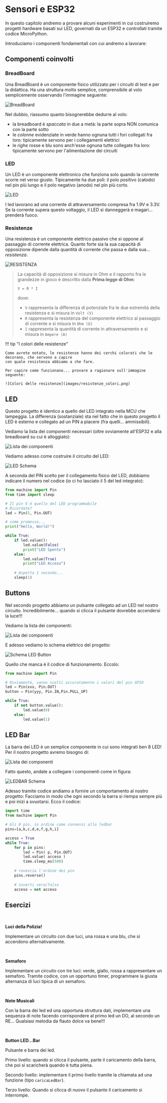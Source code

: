# Sensori e ESP32


In questo capitolo andremo a provare alcuni esperimenti in cui costruiremo progetti hardware basati
sui LED, governati da un ESP32 e controllati tramite codice MicroPython.

Introduciamo i componenti fondamentali con cui andremo a lavorare:

## Componenti coinvolti


### BreadBoard

Una BreadBoard è un componente fisico utilizzato per i circuiti di test e per la didattica. Ha una struttura molto semplice, comprensibile al volo
semplicemente osservando l'immagine seguente:

![BreadBoard](images/breadboard.jpg)

Nel dubbio, riassumo quanto bisognerebbe dedurre al volo:

- la breadboard è *spaccata* in due a metà: la parte sopra NON comunica con la parte sotto
- le *colonne* evidenziate in verde hanno ognuna tutti i fori collegati fra loro: tipicamente servono per i collegamenti elettrici
- le *righe* rosse e blu sono anch'esse ognuna tutte collegate fra loro: tipicamente servono per l'alimentazione dei circuiti


### LED

Un LED è un componente elettronico che funziona solo quando la corrente scorre nel verso giusto. Tipicamente ha due poli: il polo positivo (catodo)
nel pin più lungo e il polo negativo (anodo) nel pin più corto. 

![LED](images/LED.png)

I led lavorano ad una corrente di attraversamento compresa fra 1.9V e 3.3V. Se la corrente supera questo voltaggio, il LED si danneggerà e magari...
prenderà fuoco.


### Resistenze

Una resistenza è un componente elettrico passivo che si oppone al passaggio di corrente elettrica. Quanto forte sia la sua capacità di opposizione 
dipende dalla quantità di corrente che passa e dalla sua... *resistenza*. 


![RESISTENZA](images/resistenza.png)


> La capacità di opposizione si misura in Ohm e il rapporto fra le grandezze in gioco è descritto dalla **Prima legge di Ohm**:
>
> `V = R * I`
>
> dove:
>
> - `V` rappresenta la differenza di potenziale fra le due estremità della resistenza e si misura in `Volt (V)`
> - `R` rappresenta la resistenza del componente elettrico al passaggio di corrente e si misura in `Ohm (Ω)`
> - `I` rappresenta la quantità di corrente in attraversamento e si misura in `Ampere (A)`


!!! tip "I colori delle resistenze"

    Come avrete notato, le resistenze hanno dei cerchi colorati che le decorano, che servono a capire
    con quale resistenza abbiamo a che fare.
    
    Per capire come funzionano... provare a ragionare sull'immagine seguente:
    
    ![Colori delle resistenze](images/resistenze_colori.png)
    
    
<!-- ################################################################################# -->
## LED

Questo progetto è identico a quello del LED integrato nella MCU che lampeggia. La differenza (sostanziale)
sta nel fatto che in questo progetto il LED è esterno e collegato ad un PIN a piacere (fra quelli... ammissibili).

Vediamo la lista dei componenti necessari (oltre ovviamente all'ESP32 e alla breadboard su cui è alloggiato):


![Lista dei componenti](projects/LED_material.png)


Vediamo adesso come costruire il circuito del LED:


![LED Schema](projects/LED_schema.png)


A seconda del PIN scelto per il collegamento fisico del LED, dobbiamo indicare il numero nel codice (io ci ho lasciato il 5 del led integrato):

``` python
from machine import Pin
from time import sleep

# Il pin 5 è quello del LED programmabile
# Ricordate?
led = Pin(5, Pin.OUT)

# come promesso...
print("Hello, World!")

while True:
    if led.value():
        led.value(False)
        print("LED Spento")
    else:
        led.value(True)
        print("LED Acceso")
    
    # Aspetta 1 secondo...
    sleep(1)
```


<!-- ################################################################################# -->
## Buttons

Nel secondo progetto abbiamo un pulsante collegato ad un LED nel nostro circuito. Incredibilmente... 
quando si clicca il pulsante dovrebbe accendersi la luce!!!

Vediamo la lista dei componenti:


![Lista dei componenti](projects/LED_Button_material.png)


E adesso vediamo lo schema elettrico del progetto:


![Schema LED Button](projects/LED_Button_schema.png)


Quello che manca è il codice di funzionamento. Eccolo:

``` python
from machine import Pin

# Ovviamente, vanno scelti accuratamente i valori del pin GPIO
led = Pin(xxx, Pin.OUT)
button = Pin(yyy, Pin.IN,Pin.PULL_UP) 

while True:
    if not button.value():     
        led.value(0)
    else:
        led.value(1)
```


<!-- ################################################################################# -->
## LED Bar


La barra dei LED è un semplice componente in cui sono integrati ben 8 LED! Per il nostro progetto avremo bisogno di:


![Lista dei componenti](projects/LEDBar_material.png)


Fatto questo, andate a collegare i componenti come in figura:


![LEDBAR Schema](projects/LEDBar_schema.png)


Adesso tramite codice andiamo a fornire un comportamento al nostro progetto: Facciamo in modo che ogni secondo la barra si riempa
sempre più e poi inizi a svuotarsi. Ecco il codice:

``` python
import time
from machine import Pin

# Gli 8 pin, in ordine come connessi alla ledbar
pins=[a,b,c,d,e,f,g,h,i]

acceso = True
while True:
    for p in pins:
        led = Pin( p, Pin.OUT)
        led.value( acceso )
        time.sleep_ms(500)
    
    # rovescia l'ordine dei pin
    pins.reverse()
    
    # inverti vero/falso
    acceso = not acceso
```



<!-- ################################################################################# -->
## Esercizi

<br>

**Luci della Polizia!**

Implementare un circuito con due luci, una rossa e una blu, che si accendono alternativamente.

<br>

**Semaforo**

Implementare un circuito con tre luci: verde, giallo, rossa a rappresentare un semaforo. Tramite codice, con un opportuno timer,
programmare la giusta alternanza di luci tipica di un semaforo.

<br>


**Note Musicali**

Con la barra dei led ed una opportuna struttura dati, implementare una sequenza di note facendo corrispondere al primo led un DO, al secondo un RE...
Qualsiasi melodia da flauto dolce va bene!!!


<br>


**Button LED...Bar**

Pulsante e barra dei led.

Primo livello: quando si clicca il pulsante, parte il caricamento della barra, che poi si scaricherà quando è tutta piena.

Secondo livello: implementare il primo livello tramite la chiamata ad una funzione (tipo `caricaLedBar`).

Terzo livello: Quando si clicca di nuovo il pulsante il caricamento si interrompe.




<br>
<br>
<br>


